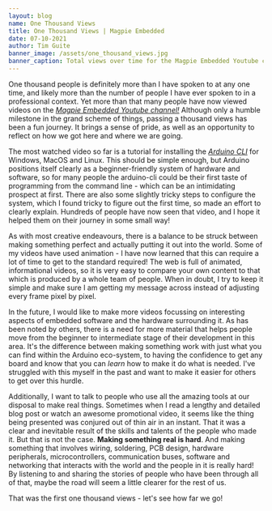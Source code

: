 ```yaml
---
layout: blog
name: One Thousand Views
title: One Thousand Views | Magpie Embedded
date: 07-10-2021
author: Tim Guite
banner_image: /assets/one_thousand_views.jpg
banner_caption: Total views over time for the Magpie Embedded Youtube channel
---
```


One thousand people is definitely more than I have spoken to at any one time, and likely more than the number of people I have ever spoken to in a professional context.
Yet more than that many people have now viewed videos on the <a href="https://www.youtube.com/channel/UCC3vF074imJY-CPDJ1ZIbEQ">_Magpie Embedded Youtube channel!_</a>
Although only a humble milestone in the grand scheme of things, passing a thousand views has been a fun journey.
It brings a sense of pride, as well as an opportunity to reflect on how we got here and where we are going.

The most watched video so far is a tutorial for installing the [_Arduino CLI_](https://github.com/arduino/arduino-cli) for Windows, MacOS and Linux.
This should be simple enough, but Arduino positions itself clearly as a beginner-friendly system of hardware and software, so for many people the arduino-cli could be their first taste of programming from the command line - which can be an intimidating prospect at first.
There are also some slightly tricky steps to configure the system, which I found tricky to figure out the first time, so made an effort to clearly explain.
Hundreds of people have now seen that video, and I hope it helped them on their journey in some small way!

As with most creative endeavours, there is a balance to be struck between making something perfect and actually putting it out into the world.
Some of my videos have used animation - I have now learned that this can require a lot of time to get to the standard required!
The web is full of animated, informational videos, so it is very easy to compare your own content to that which is produced by a whole team of people.
When in doubt, I try to keep it simple and make sure I am getting my message across instead of adjusting every frame pixel by pixel.

In the future, I would like to make more videos focussing on interesting aspects of embedded software and the hardware surrounding it.
As has been noted by others, there is a need for more material that helps people move from the beginner to intermediate stage of their development in this area.
It's the difference between making something work with just what you can find within the Arduino eco-system, to having the confidence to get any board and know that you can _learn_ how to make it do what is needed.
I've struggled with this myself in the past and want to make it easier for others to get over this hurdle.

Additionally, I want to talk to people who use all the amazing tools at our disposal to make real things.
Sometimes when I read a lengthy and detailed blog post or watch an awesome promotional video, it seems like the thing being presented was conjured out of thin air in an instant.
That it was a clear and inevitable result of the skills and talents of the people who made it.
But that is not the case.
**Making something real is hard**.
And making something that involves wiring, soldering, PCB design, hardware peripherals, microcontrollers, communication buses, software and networking that interacts with the world and the people in it is really hard!
By listening to and sharing the stories of people who have been through all of that, maybe the road will seem a little clearer for the rest of us.

That was the first one thousand views - let's see how far we go!
